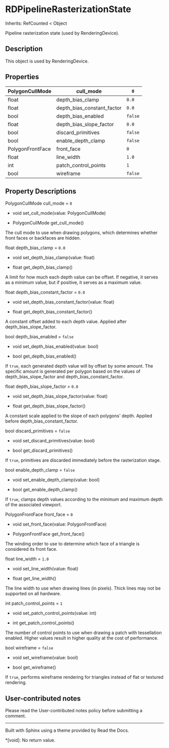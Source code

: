 # RDPipelineRasterizationState

Inherits: RefCounted < Object

Pipeline rasterization state (used by RenderingDevice).

## Description

This object is used by RenderingDevice.

## Properties

PolygonCullMode | cull_mode | `0`  
---|---|---  
float | depth_bias_clamp | `0.0`  
float | depth_bias_constant_factor | `0.0`  
bool | depth_bias_enabled | `false`  
float | depth_bias_slope_factor | `0.0`  
bool | discard_primitives | `false`  
bool | enable_depth_clamp | `false`  
PolygonFrontFace | front_face | `0`  
float | line_width | `1.0`  
int | patch_control_points | `1`  
bool | wireframe | `false`  
  
## Property Descriptions

PolygonCullMode cull_mode = `0`

  * void set_cull_mode(value: PolygonCullMode)

  * PolygonCullMode get_cull_mode()

The cull mode to use when drawing polygons, which determines whether front
faces or backfaces are hidden.

float depth_bias_clamp = `0.0`

  * void set_depth_bias_clamp(value: float)

  * float get_depth_bias_clamp()

A limit for how much each depth value can be offset. If negative, it serves as
a minimum value, but if positive, it serves as a maximum value.

float depth_bias_constant_factor = `0.0`

  * void set_depth_bias_constant_factor(value: float)

  * float get_depth_bias_constant_factor()

A constant offset added to each depth value. Applied after
depth_bias_slope_factor.

bool depth_bias_enabled = `false`

  * void set_depth_bias_enabled(value: bool)

  * bool get_depth_bias_enabled()

If `true`, each generated depth value will by offset by some amount. The
specific amount is generated per polygon based on the values of
depth_bias_slope_factor and depth_bias_constant_factor.

float depth_bias_slope_factor = `0.0`

  * void set_depth_bias_slope_factor(value: float)

  * float get_depth_bias_slope_factor()

A constant scale applied to the slope of each polygons' depth. Applied before
depth_bias_constant_factor.

bool discard_primitives = `false`

  * void set_discard_primitives(value: bool)

  * bool get_discard_primitives()

If `true`, primitives are discarded immediately before the rasterization
stage.

bool enable_depth_clamp = `false`

  * void set_enable_depth_clamp(value: bool)

  * bool get_enable_depth_clamp()

If `true`, clamps depth values according to the minimum and maximum depth of
the associated viewport.

PolygonFrontFace front_face = `0`

  * void set_front_face(value: PolygonFrontFace)

  * PolygonFrontFace get_front_face()

The winding order to use to determine which face of a triangle is considered
its front face.

float line_width = `1.0`

  * void set_line_width(value: float)

  * float get_line_width()

The line width to use when drawing lines (in pixels). Thick lines may not be
supported on all hardware.

int patch_control_points = `1`

  * void set_patch_control_points(value: int)

  * int get_patch_control_points()

The number of control points to use when drawing a patch with tessellation
enabled. Higher values result in higher quality at the cost of performance.

bool wireframe = `false`

  * void set_wireframe(value: bool)

  * bool get_wireframe()

If `true`, performs wireframe rendering for triangles instead of flat or
textured rendering.

## User-contributed notes

Please read the User-contributed notes policy before submitting a comment.

* * *

Built with Sphinx using a theme provided by Read the Docs.

  *[void]: No return value.

